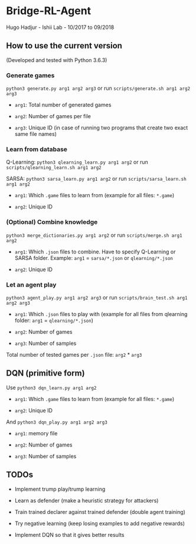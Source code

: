 # Bridge-RL-Agent

Hugo Hadjur - Ishii Lab - 10/2017 to 09/2018

## How to use the current version

(Developed and tested with Python 3.6.3)

### Generate games

`python3 generate.py arg1 arg2 arg3` or
run `scripts/generate.sh arg1 arg2 arg3`

* `arg1`: Total number of generated games

* `arg2`: Number of games per file

* `arg3`: Unique ID (in case of running two programs that create
two exact same file names)

### Learn from database

Q-Learning: `python3 qlearning_learn.py arg1 arg2` or
run `scripts/qlearning_learn.sh arg1 arg2`

SARSA: `python3 sarsa_learn.py arg1 arg2` or
run `scripts/sarsa_learn.sh arg1 arg2`

* `arg1`: Which `.game` files to learn from
(example for all files: `*.game`)

* `arg2`: Unique ID

### (Optional) Combine knowledge

`python3 merge_dictionaries.py arg1 arg2` or
run `scripts/merge.sh arg1 arg2`

* `arg1`: Which `.json` files to combine.
Have to specify Q-Learning or SARSA folder.
Example: `arg1` = `sarsa/*.json` or `qlearning/*.json`

* `arg2`: Unique ID

### Let an agent play

`python3 agent_play.py arg1 arg2 arg3` or
run `scripts/brain_test.sh arg1 arg2 arg3`

* `arg1`: Which `.json` files to play with
(example for all files from qlearning folder:
`arg1` = `qlearning/*.json`)

* `arg2`: Number of games

* `arg3`: Number of samples

Total number of tested games per `.json` file: `arg2` * `arg3`

## DQN (primitive form)

Use `python3 dqn_learn.py arg1 arg2`

* `arg1`: Which `.game` files to learn from
(example for all files: `*.game`)

* `arg2`: Unique ID

And `python3 dqn_play.py arg1 arg2 arg3`

* `arg1`: memory file

* `arg2`: Number of games

* `arg3`: Number of samples

## TODOs

* Implement trump play/trump learning

* Learn as defender (make a heuristic strategy for attackers)

* Train trained declarer against trained defender
(double agent training)

* Try negative learning
(keep losing examples to add negative rewards)

* Implement DQN so that it gives better results